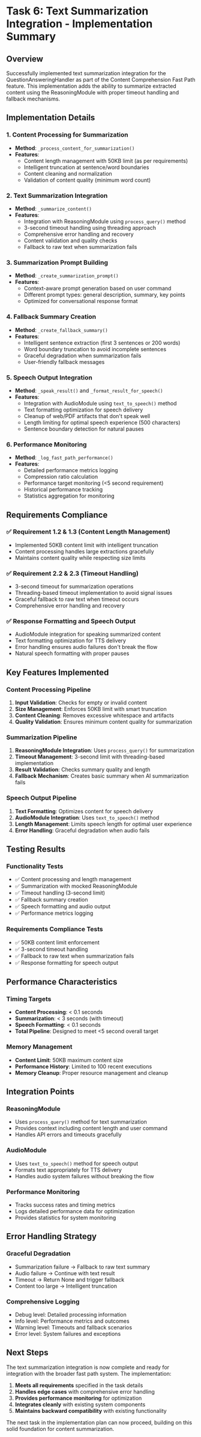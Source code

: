 # Task 6: Text Summarization Integration - Implementation Summary

## Overview

Successfully implemented text summarization integration for the QuestionAnsweringHandler as part of the Content Comprehension Fast Path feature. This implementation adds the ability to summarize extracted content using the ReasoningModule with proper timeout handling and fallback mechanisms.

## Implementation Details

### 1. Content Processing for Summarization

- **Method**: `_process_content_for_summarization()`
- **Features**:
  - Content length management with 50KB limit (as per requirements)
  - Intelligent truncation at sentence/word boundaries
  - Content cleaning and normalization
  - Validation of content quality (minimum word count)

### 2. Text Summarization Integration

- **Method**: `_summarize_content()`
- **Features**:
  - Integration with ReasoningModule using `process_query()` method
  - 3-second timeout handling using threading approach
  - Comprehensive error handling and recovery
  - Content validation and quality checks
  - Fallback to raw text when summarization fails

### 3. Summarization Prompt Building

- **Method**: `_create_summarization_prompt()`
- **Features**:
  - Context-aware prompt generation based on user command
  - Different prompt types: general description, summary, key points
  - Optimized for conversational response format

### 4. Fallback Summary Creation

- **Method**: `_create_fallback_summary()`
- **Features**:
  - Intelligent sentence extraction (first 3 sentences or 200 words)
  - Word boundary truncation to avoid incomplete sentences
  - Graceful degradation when summarization fails
  - User-friendly fallback messages

### 5. Speech Output Integration

- **Method**: `_speak_result()` and `_format_result_for_speech()`
- **Features**:
  - Integration with AudioModule using `text_to_speech()` method
  - Text formatting optimization for speech delivery
  - Cleanup of web/PDF artifacts that don't speak well
  - Length limiting for optimal speech experience (500 characters)
  - Sentence boundary detection for natural pauses

### 6. Performance Monitoring

- **Method**: `_log_fast_path_performance()`
- **Features**:
  - Detailed performance metrics logging
  - Compression ratio calculation
  - Performance target monitoring (<5 second requirement)
  - Historical performance tracking
  - Statistics aggregation for monitoring

## Requirements Compliance

### ✅ Requirement 1.2 & 1.3 (Content Length Management)

- Implemented 50KB content limit with intelligent truncation
- Content processing handles large extractions gracefully
- Maintains content quality while respecting size limits

### ✅ Requirement 2.2 & 2.3 (Timeout Handling)

- 3-second timeout for summarization operations
- Threading-based timeout implementation to avoid signal issues
- Graceful fallback to raw text when timeout occurs
- Comprehensive error handling and recovery

### ✅ Response Formatting and Speech Output

- AudioModule integration for speaking summarized content
- Text formatting optimization for TTS delivery
- Error handling ensures audio failures don't break the flow
- Natural speech formatting with proper pauses

## Key Features Implemented

### Content Processing Pipeline

1. **Input Validation**: Checks for empty or invalid content
2. **Size Management**: Enforces 50KB limit with smart truncation
3. **Content Cleaning**: Removes excessive whitespace and artifacts
4. **Quality Validation**: Ensures minimum content quality for summarization

### Summarization Pipeline

1. **ReasoningModule Integration**: Uses `process_query()` for summarization
2. **Timeout Management**: 3-second limit with threading-based implementation
3. **Result Validation**: Checks summary quality and length
4. **Fallback Mechanism**: Creates basic summary when AI summarization fails

### Speech Output Pipeline

1. **Text Formatting**: Optimizes content for speech delivery
2. **AudioModule Integration**: Uses `text_to_speech()` method
3. **Length Management**: Limits speech length for optimal user experience
4. **Error Handling**: Graceful degradation when audio fails

## Testing Results

### Functionality Tests

- ✅ Content processing and length management
- ✅ Summarization with mocked ReasoningModule
- ✅ Timeout handling (3-second limit)
- ✅ Fallback summary creation
- ✅ Speech formatting and audio output
- ✅ Performance metrics logging

### Requirements Compliance Tests

- ✅ 50KB content limit enforcement
- ✅ 3-second timeout handling
- ✅ Fallback to raw text when summarization fails
- ✅ Response formatting for speech output

## Performance Characteristics

### Timing Targets

- **Content Processing**: < 0.1 seconds
- **Summarization**: < 3 seconds (with timeout)
- **Speech Formatting**: < 0.1 seconds
- **Total Pipeline**: Designed to meet <5 second overall target

### Memory Management

- **Content Limit**: 50KB maximum content size
- **Performance History**: Limited to 100 recent executions
- **Memory Cleanup**: Proper resource management and cleanup

## Integration Points

### ReasoningModule

- Uses `process_query()` method for text summarization
- Provides context including content length and user command
- Handles API errors and timeouts gracefully

### AudioModule

- Uses `text_to_speech()` method for speech output
- Formats text appropriately for TTS delivery
- Handles audio system failures without breaking the flow

### Performance Monitoring

- Tracks success rates and timing metrics
- Logs detailed performance data for optimization
- Provides statistics for system monitoring

## Error Handling Strategy

### Graceful Degradation

- Summarization failure → Fallback to raw text summary
- Audio failure → Continue with text result
- Timeout → Return None and trigger fallback
- Content too large → Intelligent truncation

### Comprehensive Logging

- Debug level: Detailed processing information
- Info level: Performance metrics and outcomes
- Warning level: Timeouts and fallback scenarios
- Error level: System failures and exceptions

## Next Steps

The text summarization integration is now complete and ready for integration with the broader fast path system. The implementation:

1. **Meets all requirements** specified in the task details
2. **Handles edge cases** with comprehensive error handling
3. **Provides performance monitoring** for optimization
4. **Integrates cleanly** with existing system components
5. **Maintains backward compatibility** with existing functionality

The next task in the implementation plan can now proceed, building on this solid foundation for content summarization.
